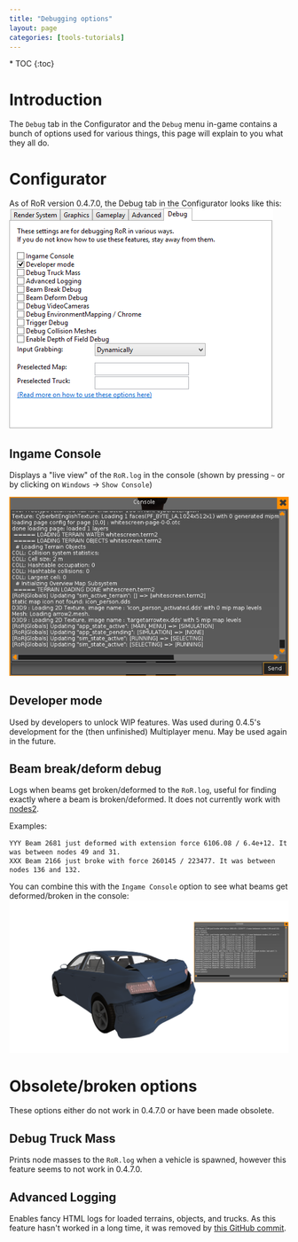 ```yaml
---
title: "Debugging options"
layout: page
categories: [tools-tutorials]
---
```


<div class="toc" markdown="1">
  * TOC
  {:toc}
</div>

# Introduction

The `Debug` tab in the Configurator and the `Debug` menu in-game contains a bunch of options used for various things, this page will explain to you what they all do.

# Configurator

As of RoR version 0.4.7.0, the Debug tab in the Configurator looks like this:
![1](/images/rorconfig-debug.png)

## Ingame Console

Displays a "live view" of the `RoR.log` in the console (shown by pressing `~` or by clicking on `Windows` -> `Show Console`)

![2](/images/debug-ingameconsole.png)

## Developer mode

Used by developers to unlock WIP features. Was used during 0.4.5's development for the (then unfinished) Multiplayer menu. May be used again in the future.

## Beam break/deform debug

Logs when beams get broken/deformed to the `RoR.log`, useful for finding exactly where a beam is broken/deformed. It does not currently work with [nodes2](http://docs.rigsofrods.org/vehicle-creation/fileformat-truck/#nodes2).

Examples:
```
YYY Beam 2681 just deformed with extension force 6106.08 / 6.4e+12. It was between nodes 49 and 31.
XXX Beam 2166 just broke with force 260145 / 223477. It was between nodes 136 and 132.
```
You can combine this with the `Ingame Console` option to see what beams get deformed/broken in the console:
![3](/images/debug-brokenbeamsingameconsole.png)

# Obsolete/broken options

These options either do not work in 0.4.7.0 or have been made obsolete.

## Debug Truck Mass
Prints node masses to the `RoR.log` when a vehicle is spawned, however this feature seems to not work in 0.4.7.0.

## Advanced Logging
Enables fancy HTML logs for loaded terrains, objects, and trucks. As this feature hasn't worked in a long time, it was removed by [this GitHub commit](https://github.com/RigsOfRods/rigs-of-rods/commit/06fbd8960926ed29d343ce81abb9dc32fb70410c).
 


